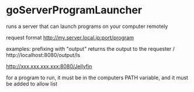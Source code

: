 # goServerProgramLauncher
runs a server that can launch programs on your computer remotely

request format
http://my.server.local.ip:port/program


examples:
      prefixing with "output" returns the output to the requester
                        \/
http://localhost:8080/output/ls

http://xxx.xxx.xxx.xxx:8080/Jellyfin

for a program to run, it must be in the computers PATH variable, and it must be added to allow list
